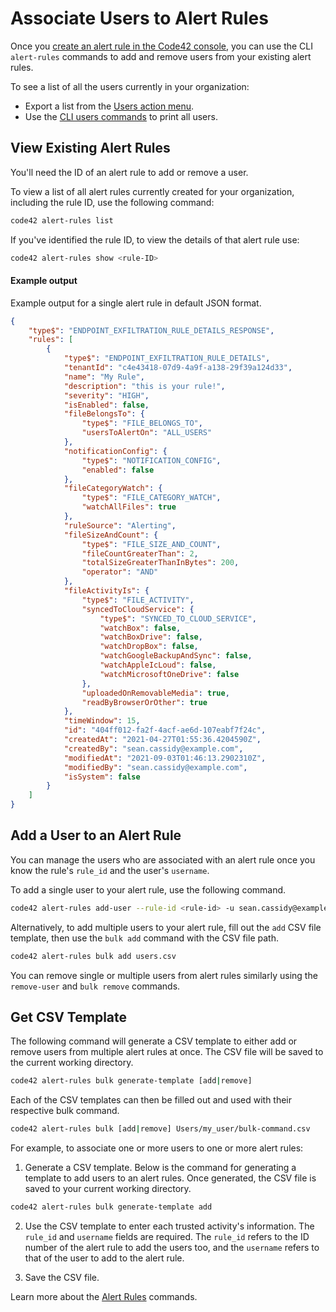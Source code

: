 # Associate Users to Alert Rules

Once you [create an alert rule in the Code42 console](https://support.code42.com/Administrator/Cloud/Code42_console_reference/Alert_rule_settings_reference), you can use the CLI `alert-rules` commands to add and remove users from your existing alert rules.

To see a list of all the users currently in your organization:
- Export a list from the [Users action menu](https://support.code42.com/Administrator/Cloud/Code42_console_reference/Users_reference#Action_menu).
- Use the [CLI users commands](./users.md) to print all users.

## View Existing Alert Rules

You'll need the ID of an alert rule to add or remove a user.

To view a list of all alert rules currently created for your organization, including the rule ID, use the following command:
```bash
code42 alert-rules list
```

If you've identified the rule ID, to view the details of that alert rule use:
```bash
code42 alert-rules show <rule-ID>
```

#### Example output
Example output for a single alert rule in default JSON format.
```json
{
    "type$": "ENDPOINT_EXFILTRATION_RULE_DETAILS_RESPONSE",
    "rules": [
        {
            "type$": "ENDPOINT_EXFILTRATION_RULE_DETAILS",
            "tenantId": "c4e43418-07d9-4a9f-a138-29f39a124d33",
            "name": "My Rule",
            "description": "this is your rule!",
            "severity": "HIGH",
            "isEnabled": false,
            "fileBelongsTo": {
                "type$": "FILE_BELONGS_TO",
                "usersToAlertOn": "ALL_USERS"
            },
            "notificationConfig": {
                "type$": "NOTIFICATION_CONFIG",
                "enabled": false
            },
            "fileCategoryWatch": {
                "type$": "FILE_CATEGORY_WATCH",
                "watchAllFiles": true
            },
            "ruleSource": "Alerting",
            "fileSizeAndCount": {
                "type$": "FILE_SIZE_AND_COUNT",
                "fileCountGreaterThan": 2,
                "totalSizeGreaterThanInBytes": 200,
                "operator": "AND"
            },
            "fileActivityIs": {
                "type$": "FILE_ACTIVITY",
                "syncedToCloudService": {
                    "type$": "SYNCED_TO_CLOUD_SERVICE",
                    "watchBox": false,
                    "watchBoxDrive": false,
                    "watchDropBox": false,
                    "watchGoogleBackupAndSync": false,
                    "watchAppleIcLoud": false,
                    "watchMicrosoftOneDrive": false
                },
                "uploadedOnRemovableMedia": true,
                "readByBrowserOrOther": true
            },
            "timeWindow": 15,
            "id": "404ff012-fa2f-4acf-ae6d-107eabf7f24c",
            "createdAt": "2021-04-27T01:55:36.4204590Z",
            "createdBy": "sean.cassidy@example.com",
            "modifiedAt": "2021-09-03T01:46:13.2902310Z",
            "modifiedBy": "sean.cassidy@example.com",
            "isSystem": false
        }
    ]
}
```

## Add a User to an Alert Rule

You can manage the users who are associated with an alert rule once you know the rule's `rule_id` and the user's `username`.

To add a single user to your alert rule, use the following command.
```bash
code42 alert-rules add-user --rule-id <rule-id> -u sean.cassidy@example.com
```

Alternatively, to add multiple users to your alert rule, fill out the `add` CSV file template, then use the `bulk add` command with the CSV file path.
```bash
code42 alert-rules bulk add users.csv
```

You can remove single or multiple users from alert rules similarly using the `remove-user` and `bulk remove` commands.


## Get CSV Template

The following command will generate a CSV template to either add or remove users from multiple alert rules at once.  The CSV file will be saved to the current working directory.
```bash
code42 alert-rules bulk generate-template [add|remove]
```

Each of the CSV templates can then be filled out and used with their respective bulk command.
```bash
code42 alert-rules bulk [add|remove] Users/my_user/bulk-command.csv
```

For example, to associate one or more users to one or more alert rules:

1. Generate a CSV template. Below is the command for generating a template to add users to an alert rules. Once generated, the CSV file is saved to your current working directory.

```bash
code42 alert-rules bulk generate-template add
```

2. Use the CSV template to enter each trusted activity's information.
   The `rule_id` and `username` fields are required. The `rule_id` refers to the ID number of the alert rule to add the users too, and the `username` refers to that of the user to add to the alert rule.

3. Save the CSV file.

Learn more about the [Alert Rules](../commands/alertrules.md) commands.
